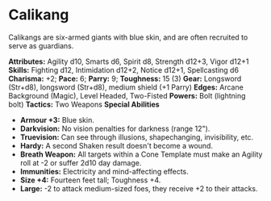 # Calikang

Calikangs are six-armed giants with blue skin, and are often
recruited to serve as guardians.

**Attributes:** Agility d10, Smarts d6, Spirit d8, Strength d12+3, Vigor
d12+1
**Skills:** Fighting d12, Intimidation d12+2, Notice d12+1, Spellcasting
d6
**Charisma:** +2; **Pace:** 6; **Parry:** 9; **Toughness:** 15 (3)
**Gear:** Longsword (Str+d8), longsword (Str+d8), medium shield (+1
Parry)
**Edges:** Arcane Background (Magic), Level Headed, Two-Fisted
**Powers:** Bolt (lightning bolt)
**Tactics:** Two Weapons
**Special Abilities**

- **Armour +3:** Blue skin.
- **Darkvision:** No vision penalties for darkness (range 12").
- **Truevision:** Can see through illusions, shapechanging,
invisibility, etc.
- **Hardy:** A second Shaken result doesn't become a wound.
- **Breath Weapon:** All targets within a Cone Template must make an
Agility roll at -2 or suffer 2d10 day damage.
- **Immunities:** Electricity and mind-affecting effects.
- **Size +4:** Fourteen feet tall; Toughness +4.
- **Large:** -2 to attack medium-sized foes, they receive +2 to their
attacks.
